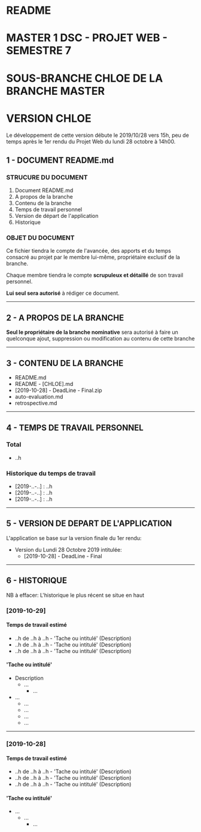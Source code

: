 # README
# MASTER 1 DSC - PROJET WEB - SEMESTRE 7
# SOUS-BRANCHE CHLOE DE LA BRANCHE MASTER
# VERSION CHLOE

Le développement de cette version débute le 2019/10/28 vers 15h, peu de temps après le 1er rendu du Projet Web du lundi 28 octobre à 14h00.


## 1 - DOCUMENT README.md

### STRUCURE DU DOCUMENT

1. Document README.md
2. A propos de la branche
3. Contenu de la branche
4. Temps de travail personnel
5. Version de départ de l'application
6. Historique

### OBJET DU DOCUMENT

Ce fichier tiendra le compte de l'avancée, des apports et du temps consacré au projet par le membre lui-même, propriétaire exclusif de la branche.

Chaque membre tiendra le compte **scrupuleux et détaillé** de son travail personnel.

**Lui seul sera autorisé** à rédiger ce document.

----------------------------------

## 2 - A PROPOS DE LA BRANCHE

**Seul le propriétaire de la branche nominative** sera autorisé à faire un quelconque ajout, suppression ou modification au contenu de cette branche


----------------------------------

## 3 - CONTENU DE LA BRANCHE

* README.md
* README - [CHLOE].md
* [2019-10-28] - DeadLine - Final.zip
* auto-evaluation.md
* retrospective.md


----------------------------------

## 4 - TEMPS DE TRAVAIL PERSONNEL

### Total

* ..h

### Historique du temps de travail

* [2019-..-..] : ..h
* [2019-..-..] : ..h
* [2019-..-..] : ..h


----------------------------------

## 5 - VERSION DE DEPART DE L'APPLICATION

L'application se base sur la version finale du 1er rendu:
* Version du Lundi 28 Octobre 2019 intitulée:
	* [2019-10-28] - DeadLine - Final


----------------------------------

## 6 - HISTORIQUE 

NB à effacer: L'historique le plus récent se situe en haut

### [2019-10-29]

#### Temps de travail estimé

* ..h de ..h à ..h - 'Tache ou intitulé' (Description)
* ..h de ..h à ..h - 'Tache ou intitulé' (Description)
* ..h de ..h à ..h - 'Tache ou intitulé' (Description)

#### 'Tache ou intitulé'

* Description
	* ...
		* ...
* ...
	* ...
	* ...
	* ...
	* ...


_____________________________________________________________


### [2019-10-28]

#### Temps de travail estimé

* ..h de ..h à ..h - 'Tache ou intitulé' (Description)
* ..h de ..h à ..h - 'Tache ou intitulé' (Description)
* ..h de ..h à ..h - 'Tache ou intitulé' (Description)

#### 'Tache ou intitulé'

* ...
	* ...
		* ...
